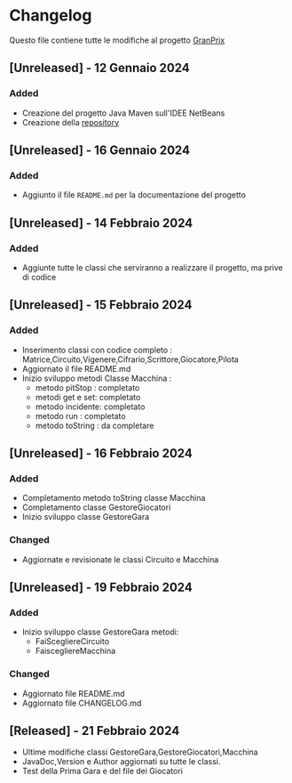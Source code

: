 
# Changelog

Questo file contiene tutte le modifiche al progetto  [GranPrix](https://github.com/lbanella/GranPrix5BINF_Gruppo1.git)

## [Unreleased] - 12 Gennaio 2024

### Added

- Creazione del progetto Java Maven sull'IDEE NetBeans
- Creazione della    [repository](https://github.com/lbanella/GranPrix5BINF_Gruppo1.git)

## [Unreleased] - 16 Gennaio 2024

### Added
- Aggiunto il file `README.md` per la documentazione del progetto

## [Unreleased] - 14 Febbraio 2024

### Added
- Aggiunte tutte le classi che serviranno a realizzare il progetto, ma prive di codice

## [Unreleased] - 15 Febbraio 2024
### Added
- Inserimento classi con codice completo : Matrice,Circuito,Vigenere,Cifrario,Scrittore,Giocatore,Pilota
- Aggiornato il file README.md
- Inizio sviluppo metodi Classe Macchina : 
  - metodo pitStop  : completato
  - metodi get e set:  completato
  - metodo incidente:  completato
  - metodo run : completato
  - metodo toString : da completare
## [Unreleased] - 16 Febbraio 2024
### Added
- Completamento metodo toString classe Macchina
- Completamento classe GestoreGiocatori
- Inizio sviluppo classe GestoreGara
### Changed
- Aggiornate e revisionate le classi Circuito e Macchina

## [Unreleased] - 19 Febbraio 2024
### Added
- Inizio sviluppo classe GestoreGara metodi:
  - FaiScegliereCircuito
  - FaiscegliereMacchina

### Changed
- Aggiornato file README.md
- Aggiornato file CHANGELOG.md

## [Released] - 21 Febbraio 2024
- Ultime modifiche classi GestoreGara,GestoreGiocatori,Macchina
-  JavaDoc,Version e Author aggiornati su tutte le classi.
- Test della Prima Gara e del file dei Giocatori 
